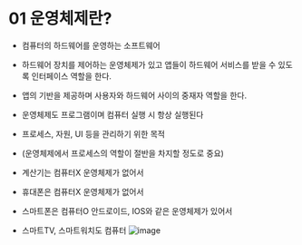 # 01 운영체제란?   
- 컴퓨터의 하드웨어를 운영하는 소프트웨어
- 하드웨어 장치를 제어하는 운영체제가 있고 앱들이 하드웨어 서비스를 받을 수 있도록 인터페이스 역할을 한다.
- 앱의 기반을 제공하며 사용자와 하드웨어 사이의 중재자 역할을 한다.
- 운영체제도 프로그램이며 컴퓨터 실행 시 항상 실행된다
- 프로세스, 자원, UI 등을 관리하기 위한 목적
- (운영체제에서 프로세스의 역할이 절반을 차지할 정도로 중요)

- 계산기는 컴퓨터X 운영체제가 없어서
- 휴대폰은 컴퓨터X 운영체제가 없어서
- 스마트폰은 컴퓨터O 안드로이드, IOS와 같은 운영체제가 있어서
- 스마트TV, 스마트워치도 컴퓨터
![image](https://user-images.githubusercontent.com/81418010/221063573-0a6e2f73-7fa7-455f-ac46-3beaa9b1b34e.png)
